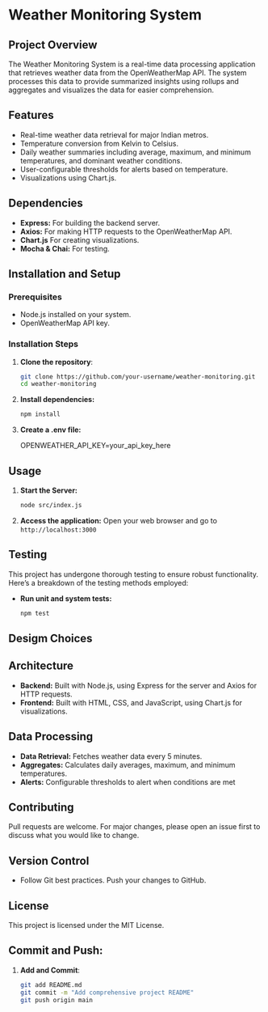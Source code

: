 # Weather Monitoring System

## Project Overview
The Weather Monitoring System is a real-time data processing application that retrieves weather data from the OpenWeatherMap API. The system processes this data to provide summarized insights using rollups and aggregates and visualizes the data for easier comprehension.

## Features
- Real-time weather data retrieval for major Indian metros.
- Temperature conversion from Kelvin to Celsius.
- Daily weather summaries including average, maximum, and minimum temperatures, and dominant weather conditions.
- User-configurable thresholds for alerts based on temperature.
- Visualizations using Chart.js.


## Dependencies

- **Express:** For building the backend server.
- **Axios:** For making HTTP requests to the OpenWeatherMap API.
- **Chart.js** For creating visualizations.
- **Mocha & Chai:** For testing.

## Installation and Setup
### Prerequisites
- Node.js installed on your system.
- OpenWeatherMap API key.

### Installation Steps
1. **Clone the repository**:
   ```sh
   git clone https://github.com/your-username/weather-monitoring.git
   cd weather-monitoring

   
2. **Install dependencies:**
   ```sh
   npm install
   
3. **Create a .env file:**
   
   OPENWEATHER_API_KEY=your_api_key_here


## Usage

1. **Start the Server:**
   ```sh
   node src/index.js

2. **Access the application:** Open your web browser and go to `http://localhost:3000`



## Testing

This project has undergone thorough testing to ensure robust functionality. Here’s a breakdown of the testing methods employed:

- **Run unit and system tests:**
  ```sh
  npm test

## Desigm Choices

## Architecture 

- **Backend:** Built with Node.js, using Express for the server and Axios for HTTP requests.
- **Frontend:** Built with HTML, CSS, and JavaScript, using Chart.js for visualizations.
  
## Data Processing

-  **Data Retrieval:** Fetches weather data every 5 minutes.
-  **Aggregates:** Calculates daily averages, maximum, and minimum temperatures.
-  **Alerts:** Configurable thresholds to alert when conditions are met

## Contributing 

Pull requests are welcome. For major changes, please open an issue first to discuss what you would like to change.

## Version Control
- Follow Git best practices. Push your changes to GitHub.
## License
This project is licensed under the MIT License.
## Commit and Push:

1. **Add and Commit**:
   ```sh
   git add README.md
   git commit -m "Add comprehensive project README"
   git push origin main
